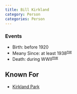 ```yaml
---
title: Bill Kirkland
category: Person
categories: Person
---
```


### Events

- Birth: before 1920
- Meany Since: at least 1938<sup>[nw][]</sup>
- Death: during WWII<sup>[mw][]</sup>

## Known For

* [Kirkland Park](Kirkland-Park)


[mw]: Names-2009
[nw]: Names-Walt "Meany Names by Walter Little, 1984"
